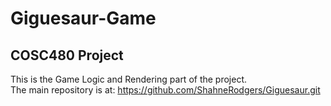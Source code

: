 # Giguesaur-Game  
## COSC480 Project  
This is the Game Logic and Rendering part of the project.  
The main repository is at: https://github.com/ShahneRodgers/Giguesaur.git  
